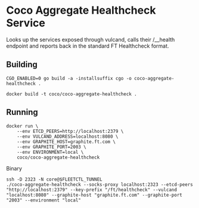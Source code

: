 # Coco Aggregate Healthcheck Service

Looks up the services exposed through vulcand, calls their /__health endpoint and reports back in the standard FT Healthcheck format.

## Building

```
CGO_ENABLED=0 go build -a -installsuffix cgo -o coco-aggregate-healthcheck .

docker build -t coco/coco-aggregate-healthcheck .
```

## Running

```
docker run \
    --env ETCD_PEERS=http://localhost:2379 \
    --env VULCAND_ADDRESS=localhost:8080 \
	--env GRAPHITE_HOST=graphite.ft.com \
	--env GRAPHITE_PORT=2003 \
	--env ENVIRONMENT=local \
    coco/coco-aggregate-healthcheck
```

Binary
```
ssh -D 2323 -N core@$FLEETCTL_TUNNEL
./coco-aggregate-healthcheck --socks-proxy localhost:2323 --etcd-peers "http://localhost:2379" --key-prefix "/ft/healthcheck" --vulcand "localhost:8080" --graphite-host "graphite.ft.com" --graphite-port "2003" --environment "local"
```
